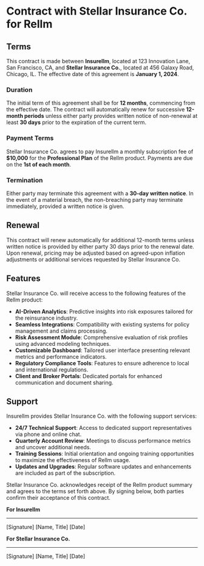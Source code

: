 # Contract with Stellar Insurance Co. for Rellm

## Terms

This contract is made between **Insurellm**, located at 123 Innovation Lane, San Francisco, CA, and **Stellar Insurance Co.**, located at 456 Galaxy Road, Chicago, IL. The effective date of this agreement is **January 1, 2024**.

### Duration

The initial term of this agreement shall be for **12 months**, commencing from the effective date. The contract will automatically renew for successive **12-month periods** unless either party provides written notice of non-renewal at least **30 days** prior to the expiration of the current term.

### Payment Terms

Stellar Insurance Co. agrees to pay Insurellm a monthly subscription fee of **$10,000** for the **Professional Plan** of the Rellm product. Payments are due on the **1st of each month**.

### Termination

Either party may terminate this agreement with a **30-day written notice**. In the event of a material breach, the non-breaching party may terminate immediately, provided a written notice is given.

## Renewal

This contract will renew automatically for additional 12-month terms unless written notice is provided by either party 30 days prior to the renewal date. Upon renewal, pricing may be adjusted based on agreed-upon inflation adjustments or additional services requested by Stellar Insurance Co.

## Features

Stellar Insurance Co. will receive access to the following features of the Rellm product:

- **AI-Driven Analytics**: Predictive insights into risk exposures tailored for the reinsurance industry.
- **Seamless Integrations**: Compatibility with existing systems for policy management and claims processing.
- **Risk Assessment Module**: Comprehensive evaluation of risk profiles using advanced modeling techniques.
- **Customizable Dashboard**: Tailored user interface presenting relevant metrics and performance indicators.
- **Regulatory Compliance Tools**: Features to ensure adherence to local and international regulations.
- **Client and Broker Portals**: Dedicated portals for enhanced communication and document sharing.

## Support

Insurellm provides Stellar Insurance Co. with the following support services:

- **24/7 Technical Support**: Access to dedicated support representatives via phone and online chat.
- **Quarterly Account Review**: Meetings to discuss performance metrics and uncover additional needs.
- **Training Sessions**: Initial orientation and ongoing training opportunities to maximize the effectiveness of Rellm usage.
- **Updates and Upgrades**: Regular software updates and enhancements are included as part of the subscription.

Stellar Insurance Co. acknowledges receipt of the Rellm product summary and agrees to the terms set forth above. By signing below, both parties confirm their acceptance of this contract.

**For Insurellm**

---

[Signature]
[Name, Title]
[Date]

**For Stellar Insurance Co.**

---

[Signature]
[Name, Title]
[Date]
